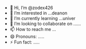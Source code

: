- 👋 Hi, I’m @zodex426
- 👀 I’m interested in ...deanon
- 🌱 I’m currently learning ...univer
- 💞️ I’m looking to collaborate on ......
- 📫 How to reach me ...
- 😄 Pronouns: .....
- ⚡ Fun fact: .....

<!---
zodex426/zodex426 is a ✨ special ✨ repository because its `README.md` (this file) appears on your GitHub profile.
You can click the Preview link to take a look at your changes.
--->
